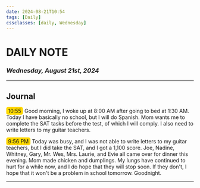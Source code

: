 ```yaml
---
date: 2024-08-21T10:54
tags: [Daily]
cssclasses: [daily, Wednesday]
---
```


# DAILY NOTE

### _Wednesday, August 21st, 2024_

---

## Journal

<span style="background-color: gold; border-radius: 5px; padding: 2px 5px;">10:55</span>
Good morning, I woke up at 8:00 AM after going to bed at 1:30 AM. Today I have basically no school, but I will do Spanish. Mom wants me to complete the SAT tasks before the test, of which I will comply. I also need to write letters to my guitar teachers.

<span style="background-color: gold; border-radius: 5px; padding: 2px 5px;">9:56 PM</span>
Today was busy, and I was not able to write letters to my guitar teachers, but I did take the SAT, and I got a 1,100 score. Joe, Nadine, Whitney, Gary, Mr. Wes, Mrs. Laurie, and Evie all came over for dinner this evening. Mom made chicken and dumplings. My lungs have continued to hurt for a while now, and I do hope that they will stop soon. If they don't, I hope that it won't be a problem in school tomorrow. Goodnight.

---